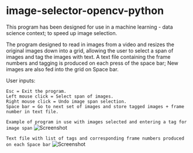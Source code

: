 # image-selector-opencv-python

This program has been designed for use in a machine learning - data science context; to speed up image selection.

The program designed to read in images from a video and resizes the original images down into a grid, allowing 
the user to select a span of images and tag the images with text. A text file containing the frame numbers and tagging 
is produced on each press of the space bar; New images are also fed into the grid on Space bar.

User inputs:
```
Esc = Exit the program.
Left mouse click = Select span of images.
Right mouse click = Undo image span selection.
Space bar = Go to next set of images and store tagged images + frame number in text file.
```

```Example of program in use with images selected and entering a tag for image span```
![Screenshot](https://github.com/LeeWannacott/image-selector-opencv-python/blob/master/Example_of_use.png)

```Text file with list of tags and corresponding frame numbers produced on each Space bar```
![Screenshot](https://github.com/LeeWannacott/image-selector-opencv-python/blob/master/List_of_images.png)
